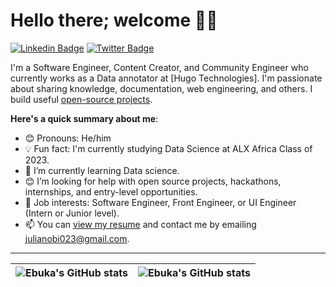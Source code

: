 # Hello there; welcome 👋🏾

[![Linkedin Badge](https://img.shields.io/badge/-Ebuka_Obi-blue?style=for-the-badge&logo=Linkedin&logoColor=white&link=https://www.linkedin.com/in/ebuka-obi)](https://www.linkedin.com/in/ebuka-obi) [![Twitter Badge](https://img.shields.io/badge/-@oga_ebus-1ca0f1?style=for-the-badge&logo=twitter&logoColor=white&link=https://twitter.com/oga_ebus)](https://twitter.com/oga_ebus)

I'm a Software Engineer, Content Creator, and Community Engineer who currently works as a Data annotator at [Hugo Technologies]. I'm passionate about sharing knowledge, documentation, web engineering, and others. I build useful [open-source projects](https://github.com/EbukaObi).

**Here's a quick summary about me**:

- 😊 Pronouns: He/him
- 💡 Fun fact: I'm currently studying Data Science at ALX Africa Class of 2023.
- 🌱 I’m currently learning Data science.
- 😊 I’m looking for help with open source projects, hackathons, internships, and entry-level opportunities.
- 💼 Job interests: Software Engineer, Front Engineer, or UI Engineer (Intern or Junior level).
- 📫 You can [view my resume](#) and contact me by emailing julianobi023@gmail.com.

---

| <img align="center" src="https://github-readme-stats.vercel.app/api?username=EbukaObi&show_icons=true&include_all_commits=true&hide_border=true" alt="Ebuka's GitHub stats" /> | <img align="center" src="https://github-readme-stats.vercel.app/api/top-langs/?username=EbukaObi&langs_count=8&layout=compact&hide_border=true" alt="Ebuka's GitHub stats" /> |
| ------------- | ------------- |
